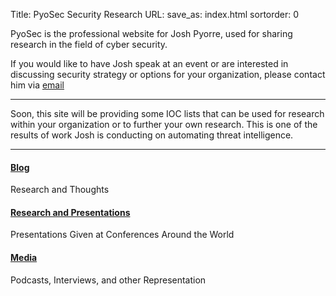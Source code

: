 Title: PyoSec Security Research
URL:
save_as: index.html
sortorder: 0


PyoSec is the professional website for Josh Pyorre, used for sharing research in the field of cyber security.

If you would like to have Josh speak at an event or are interested in discussing security strategy or options for your organization, please contact him via [email](mailto:jpyorre@pyosec.com)

---

Soon, this site will be providing some IOC lists that can be used for research within your organization or to further your own research. This is one of the results of work Josh is conducting on automating threat intelligence.

---

#### [Blog](blog_index.html)
Research and Thoughts

#### [Research and Presentations ](/pages/research-and-presentations.html)
Presentations Given at Conferences Around the World

#### [Media ](/pages/media.html)
Podcasts, Interviews, and other Representation
